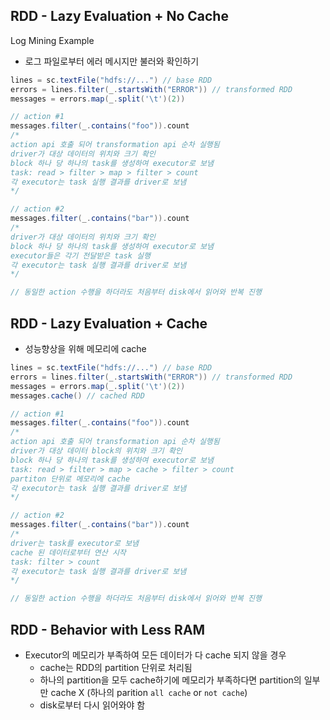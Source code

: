 ## RDD - Lazy Evaluation + No Cache

Log Mining Example

- 로그 파일로부터 에러 메시지만 불러와 확인하기

```scala
lines = sc.textFile("hdfs://...") // base RDD
errors = lines.filter(_.startsWith("ERROR")) // transformed RDD
messages = errors.map(_.split('\t')(2))

// action #1
messages.filter(_.contains("foo")).count 
/*
action api 호출 되어 transformation api 순차 실행됨
driver가 대상 데이터의 위치와 크기 확인
block 하나 당 하나의 task를 생성하여 executor로 보냄
task: read > filter > map > filter > count
각 executor는 task 실행 결과를 driver로 보냄
*/

// action #2
messages.filter(_.contains("bar")).count
/*
driver가 대상 데이터의 위치와 크기 확인
block 하나 당 하나의 task를 생성하여 executor로 보냄
executor들은 각기 전달받은 task 실행
각 executor는 task 실행 결과를 driver로 보냄
*/

// 동일한 action 수행을 하더라도 처음부터 disk에서 읽어와 반복 진행
```

## RDD - Lazy Evaluation + Cache

- 성능향상을 위해 메모리에 cache

```scala
lines = sc.textFile("hdfs://...") // base RDD
errors = lines.filter(_.startsWith("ERROR")) // transformed RDD
messages = errors.map(_.split('\t')(2))
messages.cache() // cached RDD

// action #1
messages.filter(_.contains("foo")).count 
/*
action api 호출 되어 transformation api 순차 실행됨
driver가 대상 데이터 block의 위치와 크기 확인
block 하나 당 하나의 task를 생성하여 executor로 보냄
task: read > filter > map > cache > filter > count 
partiton 단위로 메모리에 cache
각 executor는 task 실행 결과를 driver로 보냄
*/

// action #2
messages.filter(_.contains("bar")).count
/*
driver는 task를 executor로 보냄
cache 된 데이터로부터 연산 시작
task: filter > count 
각 executor는 task 실행 결과를 driver로 보냄
*/

// 동일한 action 수행을 하더라도 처음부터 disk에서 읽어와 반복 진행
```

## RDD - Behavior with Less RAM

- Executor의 메모리가 부족하여 모든 데이터가 다 cache 되지 않을 경우
    - cache는 RDD의 partition 단위로 처리됨
    - 하나의 partition을 모두 cache하기에 메모리가 부족하다면 partition의 일부만 cache X (하나의 parition `all cache` or `not cache`)
    - disk로부터 다시 읽어와야 함